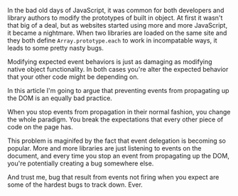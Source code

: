 <!--
{
  "layout": "article",
  "title": "Stopping Event Propagation Breaks the Web",
  "date": "2014-04-29T21:02:45-07:00",
  "draft": true,
  "tags": [
    "JavaScript",
    "HTML"
  ]
}
-->

In the bad old days of JavaScript, it was common for both developers and library authors to modify the prototypes of built in object. At first it wasn't that big of a deal, but as websites started using more and more JavaScript, it became a nightmare. When two libraries are loaded on the same site and they both define `Array.prototype.each` to work in incompatable ways, it leads to some pretty nasty bugs.

Modifying expected event behaviors is just as damaging as modifying native object functionality. In both cases you're alter the expected behavior that your other code might be depending on.

In this article I'm going to argue that preventing events from propagating up the DOM is an equally bad practice.

When you stop events from propagation in their normal fashion, you change the whole paradigm. You break the expectations that every other piece of code on the page has.

This problem is maginifed by the fact that event delegation is becoming so popular. More and more libraries are just listening to events on the document, and every time you stop an event from propagating up the DOM, you're potentially creating a bug somewhere else.

And trust me, bug that result from events not firing when you expect are some of the hardest bugs to track down. Ever.
